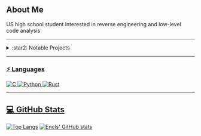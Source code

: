 ## About Me
US high school student interested in reverse engineering and low-level code analysis

<hr>

<details>
<summary>:star2: Notable Projects</summary>
  
<p align="center"><a href="https://github.com/NtTuna/SystemPolicyInfo"> <img src="https://github-readme-stats.vercel.app/api/pin/?username=NtTuna&repo=SystemPolicyInfo" /> 
<p align="center"><a href="https://github.com/NtTuna/GD-Editor-Leak"><img src="https://github-readme-stats.vercel.app/api/pin/?username=NtTuna&repo=GD-Editor-Leak" /> </a>
<p align="center"><a href="https://github.com/NtTuna/photon"><img src="https://github-readme-stats.vercel.app/api/pin/?username=NtTuna&repo=photon" /> 
<p align="center"><a href="https://github.com/NtTuna/StudentVue-rs"> <img src="https://github-readme-stats.vercel.app/api/pin/?username=NtTuna&repo=StudentVue-rs" /> 
<p align="center"><a href="https://github.com/NtTuna/BadlionLogger"> <img src="https://github-readme-stats.vercel.app/api/pin/?username=NtTuna&repo=BadlionLogger" /> 
<p align="center"><a href="https://github.com/NtTuna/AsIO-Exploit"> <img src="https://github-readme-stats.vercel.app/api/pin/?username=NtTuna&repo=AsIO-Exploit" /> 

</details>

<hr>

### ⚡ Languages
![C](https://img.shields.io/badge/-C-black?style=flat-square&logo=C)
![Python](https://img.shields.io/badge/-Python-black?style=flat-square&logo=Python)
![Rust](https://img.shields.io/badge/-Rust-black?style=flat-square&logo=Rust)

<hr>

## 💻 GitHub Stats
[![Top Langs](https://github-readme-stats.vercel.app/api/top-langs/?username=NtTuna)](https://github.com/anuraghazra/github-readme-stats)
[![Encls' GitHub stats](https://github-readme-stats.vercel.app/api?username=NtTuna)](https://github.com/anuraghazra/github-readme-stats)

